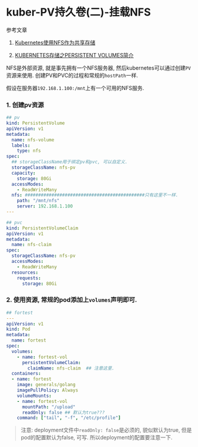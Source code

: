 # kuber-PV持久卷(二)-挂载NFS

参考文章

1. [Kubernetes使用NFS作为共享存储](https://blog.51cto.com/passed/2160149)

2. [KUBERNETES存储之PERSISTENT VOLUMES简介](https://www.cnblogs.com/styshoo/p/6731425.html)

NFS是外部资源, 就是事先拥有一个NFS服务器, 然后kubernetes可以通过创建`PV`资源来使用. 创建PV和PVC的过程和常规的`hostPath`一样.

假设在服务器`192.168.1.100:/mnt`上有一个可用的NFS服务.

### 1. 创建pv资源

```yml
## pv
kind: PersistentVolume
apiVersion: v1
metadata:
  name: nfs-volume
  labels:
    type: nfs
spec:
  ## storageClassName用于绑定pv和pvc, 可以自定义.
  storageClassName: nfs-pv
  capacity:
    storage: 80Gi
  accessModes:
    - ReadWriteMany
  nfs: #############################################只有这里不一样.
    path: "/mnt/nfs"
    server: 192.168.1.100
---

## pvc
kind: PersistentVolumeClaim
apiVersion: v1
metadata:
  name: nfs-claim
spec:
  storageClassName: nfs-pv
  accessModes:
    - ReadWriteMany
  resources:
    requests:
      storage: 80Gi
```

### 2. 使用资源, 常规的pod添加上`volumes`声明即可.

```yml
## fortest
---
apiVersion: v1
kind: Pod
metadata:
  name: fortest
spec:
  volumes:
    - name: fortest-vol
      persistentVolumeClaim:
        claimName: nfs-claim  ## 注意这里.
  containers:
  - name: fortest
    image: generals/golang
    imagePullPolicy: Always
    volumeMounts:
    - name: fortest-vol
      mountPath: "/upload"
      readOnly: false ## 默认为true???
    command: ["tail", "-f", "/etc/profile"]
```

> 注意: deployment文件中`readOnly: false`是必须的, 貌似默认为true, 但是pod的配置默认为false, 可写. 所以deployment的配置要注意一下.